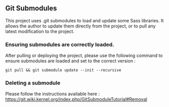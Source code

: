## Git Submodules

This project uses .git submodules to load and update some Sass libraries. It allows the author to update them directly from the project, or to pull any latest modification to the project.

### Ensuring submodules are correctly loaded.

After pulling or deploying the project, please use the following command to ensure submodules are loaded and set to the correct version :

`git pull && git submodule update --init --recursive`

### Deleting a submodule

Please follow the instructions available here : https://git.wiki.kernel.org/index.php/GitSubmoduleTutorial#Removal
